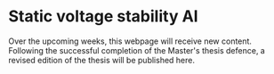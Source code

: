 # Static voltage stability AI

Over the upcoming weeks, this webpage will receive new content. Following the successful completion of the Master's thesis defence, a revised edition of the thesis will be published here.
